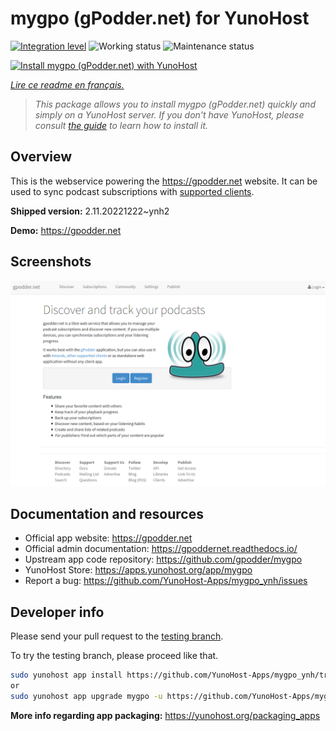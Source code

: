 <!--
N.B.: This README was automatically generated by https://github.com/YunoHost/apps/tree/master/tools/readme_generator
It shall NOT be edited by hand.
-->

# mygpo (gPodder.net) for YunoHost

[![Integration level](https://dash.yunohost.org/integration/mygpo.svg)](https://dash.yunohost.org/appci/app/mygpo) ![Working status](https://ci-apps.yunohost.org/ci/badges/mygpo.status.svg) ![Maintenance status](https://ci-apps.yunohost.org/ci/badges/mygpo.maintain.svg)

[![Install mygpo (gPodder.net) with YunoHost](https://install-app.yunohost.org/install-with-yunohost.svg)](https://install-app.yunohost.org/?app=mygpo)

*[Lire ce readme en français.](./README_fr.md)*

> *This package allows you to install mygpo (gPodder.net) quickly and simply on a YunoHost server.
If you don't have YunoHost, please consult [the guide](https://yunohost.org/#/install) to learn how to install it.*

## Overview

This is the webservice powering the https://gpodder.net website. It can be used to sync podcast subscriptions with [supported clients](https://gpoddernet.readthedocs.io/en/latest/user/clients.html).


**Shipped version:** 2.11.20221222~ynh2

**Demo:** https://gpodder.net

## Screenshots

![Screenshot of mygpo (gPodder.net)](./doc/screenshots/screenshot1.png)

## Documentation and resources

* Official app website: <https://gpodder.net>
* Official admin documentation: <https://gpoddernet.readthedocs.io/>
* Upstream app code repository: <https://github.com/gpodder/mygpo>
* YunoHost Store: <https://apps.yunohost.org/app/mygpo>
* Report a bug: <https://github.com/YunoHost-Apps/mygpo_ynh/issues>

## Developer info

Please send your pull request to the [testing branch](https://github.com/YunoHost-Apps/mygpo_ynh/tree/testing).

To try the testing branch, please proceed like that.

``` bash
sudo yunohost app install https://github.com/YunoHost-Apps/mygpo_ynh/tree/testing --debug
or
sudo yunohost app upgrade mygpo -u https://github.com/YunoHost-Apps/mygpo_ynh/tree/testing --debug
```

**More info regarding app packaging:** <https://yunohost.org/packaging_apps>